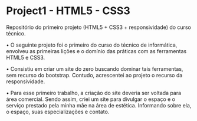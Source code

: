 # Project1 - HTML5 - CSS3
 Repositório do primeiro projeto (HTML5 + CSS3 + responsividade) do curso técnico.

•	O seguinte projeto foi o primeiro do curso do técnico de informática, envolveu as primeiras lições e o domínio das práticas com as ferramentas HTML5 e CSS3.

•	Consistiu em criar um site do zero buscando dominar tais ferramentas, sem recurso do bootstrap. Contudo, acrescentei ao projeto o recurso da responsividade. 

•	Para esse primeiro trabalho, a criação do site deveria ser voltada para área comercial. Sendo assim, criei um site para divulgar o espaço e o serviço prestado pela minha mãe na área de estética. Informando sobre ela, o espaço, suas especializações e contato.  

